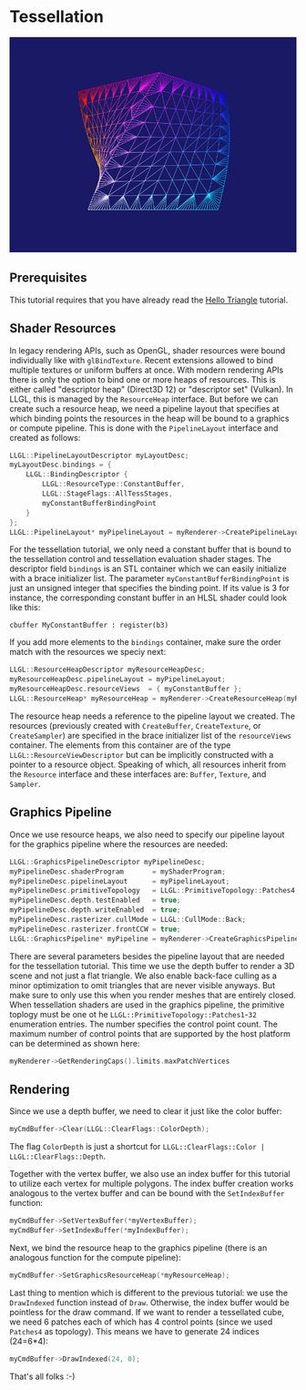 # Tessellation

<p align="center"><img src="Example.png"/></p>

## Prerequisites

This tutorial requires that you have already read the [Hello Triangle](../HelloTriangle) tutorial.


## Shader Resources

In legacy rendering APIs, such as OpenGL, shader resources were bound individually like with `glBindTexture`. Recent extensions allowed to bind multiple textures or uniform buffers at once. With modern rendering APIs there is only the option to bind one or more heaps of resources. This is either called "descriptor heap" (Direct3D 12) or "descriptor set" (Vulkan). In LLGL, this is managed by the `ResourceHeap` interface. But before we can create such a resource heap, we need a pipeline layout that specifies at which binding points the resources in the heap will be bound to a graphics or compute pipeline. This is done with the `PipelineLayout` interface and created as follows:
```cpp
LLGL::PipelineLayoutDescriptor myLayoutDesc;
myLayoutDesc.bindings = {
    LLGL::BindingDescriptor {
        LLGL::ResourceType::ConstantBuffer,
        LLGL::StageFlags::AllTessStages,
        myConstantBufferBindingPoint
    }
};
LLGL::PipelineLayout* myPipelineLayout = myRenderer->CreatePipelineLayout(myLayoutDesc);
```
For the tessellation tutorial, we only need a constant buffer that is bound to the tessellation control and tessellation evaluation shader stages. The descriptor field `bindings` is an STL container which we can easily initialize with a brace initializer list. The parameter `myConstantBufferBindingPoint` is just an unsigned integer that specifies the binding point. If its value is 3 for instance, the corresponding constant buffer in an HLSL shader could look like this:
```hlsl
cbuffer MyConstantBuffer : register(b3)
```
If you add more elements to the `bindings` container, make sure the order match with the resources we speciy next:
```cpp
LLGL::ResourceHeapDescriptor myResourceHeapDesc;
myResourceHeapDesc.pipelineLayout = myPipelineLayout;
myResourceHeapDesc.resourceViews  = { myConstantBuffer };
LLGL::ResourceHeap* myResourceHeap = myRenderer->CreateResourceHeap(myResourceHeapDesc);
```
The resource heap needs a reference to the pipeline layout we created. The resources (previously created with `CreateBuffer`, `CreateTexture`, or `CreateSampler`) are specified in the brace initializer list of the `resourceViews` container. The elements from this container are of the type `LLGL::ResourceViewDescriptor` but can be implicitly constructed with a pointer to a resource object. Speaking of which, all resources inherit from the `Resource` interface and these interfaces are: `Buffer`, `Texture`, and `Sampler`.


## Graphics Pipeline

Once we use resource heaps, we also need to specify our pipeline layout for the graphics pipeline where the resources are needed:
```cpp
LLGL::GraphicsPipelineDescriptor myPipelineDesc;
myPipelineDesc.shaderProgram       = myShaderProgram;                   // Vertex, tess-control, tess-evaluation, and fragment shaders
myPipelineDesc.pipelineLayout      = myPipelineLayout;                  // Specify our pipeline layout
myPipelineDesc.primitiveTopology   = LLGL::PrimitiveTopology::Patches4; // Input topology: patches with 4 control points
myPipelineDesc.depth.testEnabled   = true;                              // Enable depth test
myPipelineDesc.depth.writeEnabled  = true;                              // Enable depth writing
myPipelineDesc.rasterizer.cullMode = LLGL::CullMode::Back;              // Enable back-face culling
myPipelineDesc.rasterizer.frontCCW = true;                              // Front facing polygons: counter-clock-wise (CCW) winding
LLGL::GraphicsPipeline* myPipeline = myRenderer->CreateGraphicsPipeline(myPipelineDesc);
```
There are several parameters besides the pipeline layout that are needed for the tessellation tutorial. This time we use the depth buffer to render a 3D scene and not just a flat triangle. We also enable back-face culling as a minor optimization to omit triangles that are never visible anyways. But make sure to only use this when you render meshes that are entirely closed. When tessellation shaders are used in the graphics pipeline, the primitive toplogy must be one ot he `LLGL::PrimitiveTopology::Patches1`-`32` enumeration entries. The number specifies the control point count. The maximum number of control points that are supported by the host platform can be determined as shown here:
```cpp
myRenderer->GetRenderingCaps().limits.maxPatchVertices
```


## Rendering

Since we use a depth buffer, we need to clear it just like the color buffer:
```cpp
myCmdBuffer->Clear(LLGL::ClearFlags::ColorDepth);
```
The flag `ColorDepth` is just a shortcut for `LLGL::ClearFlags::Color | LLGL::ClearFlags::Depth`.

Together with the vertex buffer, we also use an index buffer for this tutorial to utilize each vertex for multiple polygons. The index buffer creation works analogous to the vertex buffer and can be bound with the `SetIndexBuffer` function:
```cpp
myCmdBuffer->SetVertexBuffer(*myVertexBuffer);
myCmdBuffer->SetIndexBuffer(*myIndexBuffer);
```

Next, we bind the resource heap to the graphics pipeline (there is an analogous function for the compute pipeline):
```cpp
myCmdBuffer->SetGraphicsResourceHeap(*myResourceHeap);
```
Last thing to mention which is different to the previous tutorial: we use the `DrawIndexed` function instead of `Draw`. Otherwise, the index buffer would be pointless for the draw command. If we want to render a tessellated cube, we need 6 patches each of which has 4 control points (since we used `Patches4` as topology). This means we have to generate 24 indices (24=6*4):
```cpp
myCmdBuffer->DrawIndexed(24, 0);
```


That's all folks :-)


